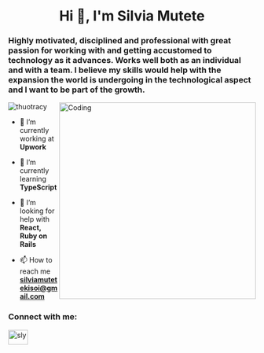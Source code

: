 <h1 align="center">Hi 👋, I'm Silvia Mutete</h1>
<h3>Highly motivated, disciplined and professional with great passion for working with and getting accustomed to technology as it advances. Works well both as an individual and with a team. I believe my skills would help with the expansion the world is undergoing in the technological aspect and I want to be part of the growth.</h3>
<img align="right" alt="Coding" width="400"  src="https://i.pinimg.com/originals/34/fb/b9/34fbb9aa7bfeb8df98412067d64c2029.gif"/>

<p align="left"> <img src="https://komarev.com/ghpvc/?username=thuotracy&label=Profile%20views&color=0e75b6&style=flat" alt="thuotracy" " /> </p>

- 🔭 I’m currently working at **Upwork**

- 🌱 I’m currently learning **TypeScript**

- 🤝 I’m looking for help with **React, Ruby on Rails**

- 📫 How to reach me **silviamutetekisoi@gmail.com**

<h3 align="left">Connect with me:</h3>
<p align="left">
<a href="https://www.linkedin.com/in/silvia-mutete-06b397203/" target="blank"><img align="center" src="https://raw.githubusercontent.com/rahuldkjain/github-profile-readme-generator/master/src/images/icons/Social/linked-in-alt.svg" alt="sly" height="30" width="40" /></a>
</p>

<br>



<br>

